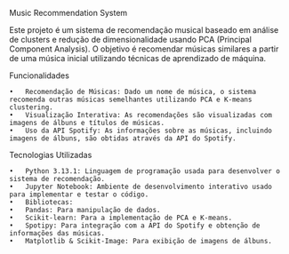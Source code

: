 Music Recommendation System

Este projeto é um sistema de recomendação musical baseado em análise de clusters e redução de dimensionalidade usando PCA (Principal Component Analysis). O objetivo é recomendar músicas similares a partir de uma música inicial utilizando técnicas de aprendizado de máquina.

Funcionalidades

	•	Recomendação de Músicas: Dado um nome de música, o sistema recomenda outras músicas semelhantes utilizando PCA e K-means clustering.
	•	Visualização Interativa: As recomendações são visualizadas com imagens de álbuns e títulos de músicas.
	•	Uso da API Spotify: As informações sobre as músicas, incluindo imagens de álbuns, são obtidas através da API do Spotify.

 Tecnologias Utilizadas
 
	•	Python 3.13.1: Linguagem de programação usada para desenvolver o sistema de recomendação.
	•	Jupyter Notebook: Ambiente de desenvolvimento interativo usado para implementar e testar o código.
	•	Bibliotecas:
	•	Pandas: Para manipulação de dados.
	•	Scikit-learn: Para a implementação de PCA e K-means.
	•	Spotipy: Para integração com a API do Spotify e obtenção de informações das músicas.
	•	Matplotlib & Scikit-Image: Para exibição de imagens de álbuns.
